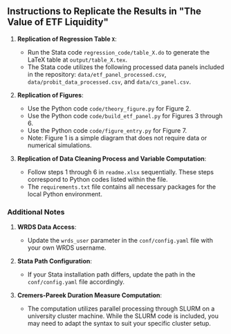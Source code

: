 ## Instructions to Replicate the Results in "The Value of ETF Liquidity"

1. **Replication of Regression Table `X`**:
   - Run the Stata code `regression_code/table_X.do` to generate the LaTeX table at `output/table_X.tex`.
   - The Stata code utilizes the following processed data panels included in the repository: `data/etf_panel_processed.csv`, `data/probit_data_processed.csv`, and `data/cs_panel.csv`.

2. **Replication of Figures**:
   - Use the Python code `code/theory_figure.py` for Figure 2.
   - Use the Python code `code/build_etf_panel.py` for Figures 3 through 6.
   - Use the Python code `code/figure_entry.py` for Figure 7.
   - Note: Figure 1 is a simple diagram that does not require data or numerical simulations.

3. **Replication of Data Cleaning Process and Variable Computation**:
   - Follow steps 1 through 6 in `readme.xlsx` sequentially. These steps correspond to Python codes listed within the file.
   - The `requirements.txt` file contains all necessary packages for the local Python environment.

### Additional Notes
1. **WRDS Data Access**:
   - Update the `wrds_user` parameter in the `conf/config.yaml` file with your own WRDS username.

2. **Stata Path Configuration**:
   - If your Stata installation path differs, update the path in the `conf/config.yaml` file accordingly.

3. **Cremers-Pareek Duration Measure Computation**:
   - The computation utilizes parallel processing through SLURM on a university cluster machine. While the SLURM code is included, you may need to adapt the syntax to suit your specific cluster setup.